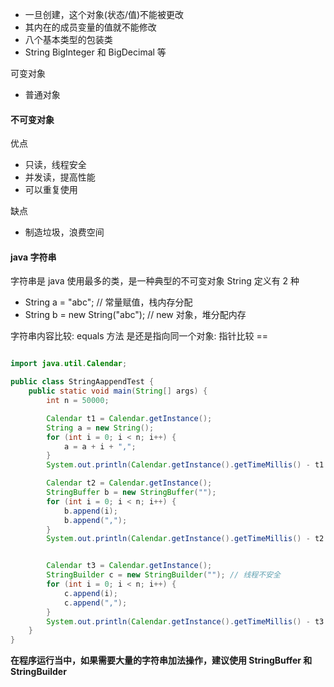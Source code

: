 - 一旦创建，这个对象(状态/值)不能被更改
- 其内在的成员变量的值就不能修改
- 八个基本类型的包装类
- String BigInteger 和 BigDecimal 等

可变对象

- 普通对象

#### 不可变对象

优点

- 只读，线程安全
- 并发读，提高性能
- 可以重复使用

缺点

- 制造垃圾，浪费空间

#### java 字符串

字符串是 java 使用最多的类，是一种典型的不可变对象
String 定义有 2 种

- String a = "abc"; // 常量赋值，栈内存分配
- String b = new String("abc"); // new 对象，堆分配内存

字符串内容比较: equals 方法
是还是指向同一个对象: 指针比较 ==

```java

import java.util.Calendar;

public class StringAappendTest {
    public static void main(String[] args) {
        int n = 50000;

        Calendar t1 = Calendar.getInstance();
        String a = new String();
        for (int i = 0; i < n; i++) {
            a = a + i + ",";
        }
        System.out.println(Calendar.getInstance().getTimeMillis() - t1.getTimeMillis());

        Calendar t2 = Calendar.getInstance();
        StringBuffer b = new StringBuffer("");
        for (int i = 0; i < n; i++) {
            b.append(i);
            b.append(",");
        }
        System.out.println(Calendar.getInstance().getTimeMillis() - t2.getTimeMillis());


        Calendar t3 = Calendar.getInstance();
        StringBuilder c = new StringBuilder(""); // 线程不安全
        for (int i = 0; i < n; i++) {
            c.append(i);
            c.append(",");
        }
        System.out.println(Calendar.getInstance().getTimeMillis() - t3.getTimeMillis());
    }
}
```

**在程序运行当中，如果需要大量的字符串加法操作，建议使用 StringBuffer 和 StringBuilder**
